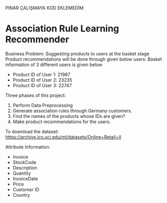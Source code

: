 PINAR ÇALIŞMAYA KOD EKLEMEDİM



# Association Rule Learning Recommender

Business Problem: Suggesting products to users at the basket stage
Product recommendations will be done through given below users: 
Basket information of 3 different users is given below
* Product ID of User 1: 21987
* Product ID of User 2: 23235
* Product ID of User 3: 22747

Three phases of this project: 
1. Perform Data Preprocessing
2. Generate association rules through Germany customers.
3. Find the names of the products whose IDs are given?
4. Make product recommendations for the users.

To download the dataset:
https://archive.ics.uci.edu/ml/datasets/Online+Retail+II

Attribute Information: 
- Invoice
- StockCode
- Description
- Quantity
- InvoiceDate
- Price
- Customer ID
- Country
